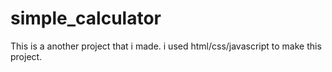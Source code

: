 # simple_calculator

This is a another project that i made.
i used html/css/javascript to make this project.